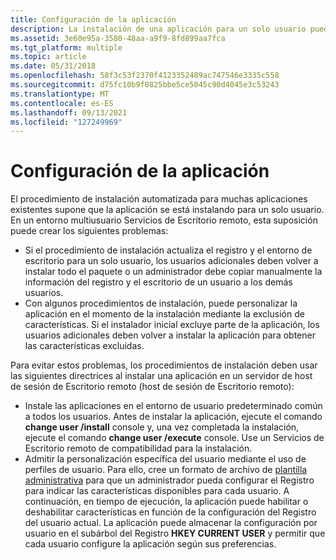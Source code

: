 ```yaml
---
title: Configuración de la aplicación
description: La instalación de una aplicación para un solo usuario puede crear problemas en un entorno multiusuario Servicios de Escritorio remoto usuario.
ms.assetid: 3e60e95a-3580-48aa-a9f9-8fd899aa7fca
ms.tgt_platform: multiple
ms.topic: article
ms.date: 05/31/2018
ms.openlocfilehash: 58f3c53f2370f4123352489ac747546e3335c558
ms.sourcegitcommit: d75fc10b9f0825bbe5ce5045c90d4045e3c53243
ms.translationtype: MT
ms.contentlocale: es-ES
ms.lasthandoff: 09/13/2021
ms.locfileid: "127249969"
---
```

# <a name="application-setup"></a>Configuración de la aplicación

El procedimiento de instalación automatizada para muchas aplicaciones existentes supone que la aplicación se está instalando para un solo usuario. En un entorno multiusuario Servicios de Escritorio remoto, esta suposición puede crear los siguientes problemas:

-   Si el procedimiento de instalación actualiza el registro y el entorno de escritorio para un solo usuario, los usuarios adicionales deben volver a instalar todo el paquete o un administrador debe copiar manualmente la información del registro y el escritorio de un usuario a los demás usuarios.
-   Con algunos procedimientos de instalación, puede personalizar la aplicación en el momento de la instalación mediante la exclusión de características. Si el instalador inicial excluye parte de la aplicación, los usuarios adicionales deben volver a instalar la aplicación para obtener las características excluidas.

Para evitar estos problemas, los procedimientos de instalación deben usar las siguientes directrices al instalar una aplicación en un servidor de host de sesión de Escritorio remoto (host de sesión de Escritorio remoto):

-   Instale las aplicaciones en el entorno de usuario predeterminado común a todos los usuarios. Antes de instalar la aplicación, ejecute el comando **change user /install** console y, una vez completada la instalación, ejecute el comando **change user /execute** console. Use un Servicios de Escritorio remoto de compatibilidad para la instalación.
-   Admitir la personalización específica del usuario mediante el uso de perfiles de usuario. Para ello, cree un formato de archivo de [plantilla administrativa](/previous-versions/windows/desktop/Policy/administrative-template-file-format) para que un administrador pueda configurar el Registro para indicar las características disponibles para cada usuario. A continuación, en tiempo de ejecución, la aplicación puede habilitar o deshabilitar características en función de la configuración del Registro del usuario actual. La aplicación puede almacenar la configuración por usuario en el subárbol del Registro **HKEY CURRENT USER** y permitir que cada usuario configure la aplicación según sus preferencias.

 

 